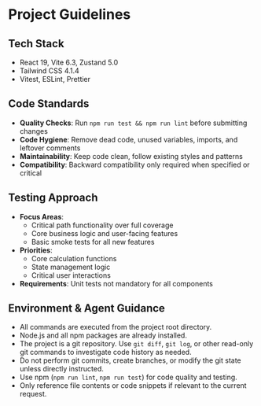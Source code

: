 # Project Guidelines

## Tech Stack

- React 19, Vite 6.3, Zustand 5.0
- Tailwind CSS 4.1.4
- Vitest, ESLint, Prettier

## Code Standards

- **Quality Checks**: Run `npm run test && npm run lint` before submitting changes
- **Code Hygiene**: Remove dead code, unused variables, imports, and leftover comments
- **Maintainability**: Keep code clean, follow existing styles and patterns
- **Compatibility**: Backward compatibility only required when specified or critical

## Testing Approach

- **Focus Areas**:
  - Critical path functionality over full coverage
  - Core business logic and user-facing features
  - Basic smoke tests for all new features
- **Priorities**:
  - Core calculation functions
  - State management logic
  - Critical user interactions
- **Requirements**: Unit tests not mandatory for all components

## Environment & Agent Guidance

- All commands are executed from the project root directory.
- Node.js and all npm packages are already installed.
- The project is a git repository. Use `git diff`, `git log`, or other read-only git commands to investigate code history as needed.
- Do not perform git commits, create branches, or modify the git state unless directly instructed.
- Use npm (`npm run lint`, `npm run test`) for code quality and testing.
- Only reference file contents or code snippets if relevant to the current request.
